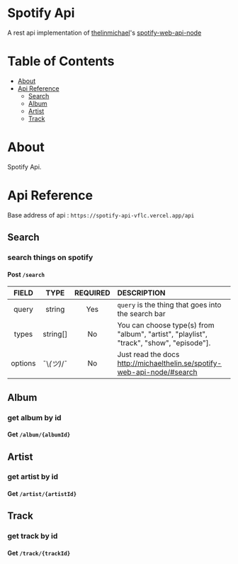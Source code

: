 # Spotify Api

A rest api implementation of [thelinmichael][thelinmichael]'s [spotify-web-api-node][spotify-web-api-node]

[thelinmichael]: https://github.com/thelinmichael
[spotify-web-api-node]: https://github.com/thelinmichael/spotify-web-api-node

# Table of Contents

- [About](#about)
- [Api Reference](#docs)
  - [Search](#docs_search)
  - [Album](#docs_artist)
  - [Artist](#docs_album)
  - [Track](#docs_track)

# About <a name = "about"></a>

Spotify Api.

# Api Reference<a name = "docs"></a>

Base address of api : `https://spotify-api-vflc.vercel.app/api`

## Search<a name = "docs_search"></a>

### search things on spotify

#### **Post** `/search`

|  FIELD  |    TYPE     | REQUIRED | DESCRIPTION                                                                             |
| :-----: | :---------: | :------: | :-------------------------------------------------------------------------------------- |
|  query  |   string    |   Yes    | `query` is the thing that goes into the search bar                                      |
|  types  |  string[]   |    No    | You can choose type(s) from "album", "artist", "playlist", "track", "show", "episode"]. |
| options | ¯\\_(ツ)_/¯ |    No    | Just read the docs http://michaelthelin.se/spotify-web-api-node/#search                 |

## Album<a name = "docs_album"></a>

### get album by id

#### **Get** `/album/{albumId}`

## Artist<a name = "docs_artist"></a>

### get artist by id

#### **Get** `/artist/{artistId}`

## Track<a name = "docs_track"></a>

### get track by id

#### **Get** `/track/{trackId}`
